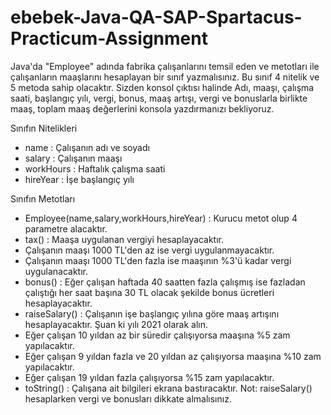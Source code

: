 # ebebek-Java-QA-SAP-Spartacus-Practicum-Assignment

Java'da "Employee" adında fabrika çalışanlarını temsil eden ve metotları ile çalışanların maaşlarını hesaplayan bir sınıf yazmalısınız. Bu sınıf 4 nitelik ve 5 metoda sahip olacaktır. Sizden konsol çıktısı halinde Adı, maaşı, çalışma saati, başlangıç yılı, vergi, bonus, maaş artışı, vergi ve bonuslarla birlikte maaş, toplam maaş değerlerini konsola yazdırmanızı bekliyoruz.

Sınıfın Nitelikleri
- name : Çalışanın adı ve soyadı
- salary : Çalışanın maaşı
- workHours : Haftalık çalışma saati
- hireYear : İşe başlangıç yılı

Sınıfın Metotları
- Employee(name,salary,workHours,hireYear) : Kurucu metot olup 4 parametre alacaktır.
- tax() : Maaşa uygulanan vergiyi hesaplayacaktır.
- Çalışanın maaşı 1000 TL'den az ise vergi uygulanmayacaktır.
- Çalışanın maaşı 1000 TL'den fazla ise maaşının %3'ü kadar vergi uygulanacaktır.
- bonus() : Eğer çalışan haftada 40 saatten fazla çalışmış ise fazladan çalıştığı her saat başına 30 TL olacak şekilde bonus ücretleri hesaplayacaktır.
- raiseSalary() : Çalışanın işe başlangıç yılına göre maaş artışını hesaplayacaktır. Şuan ki yılı 2021 olarak alın.
- Eğer çalışan 10 yıldan az bir süredir çalışıyorsa maaşına %5 zam yapılacaktır.
- Eğer çalışan 9 yıldan fazla ve 20 yıldan az çalışıyorsa maaşına %10 zam yapılacaktır.
- Eğer çalışan 19 yıldan fazla çalışıyorsa %15 zam yapılacaktır.
- toString() : Çalışana ait bilgileri ekrana bastıracaktır.
Not: raiseSalary() hesaplarken vergi ve bonusları dikkate almalısınız.